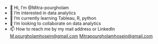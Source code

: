 - 👋 Hi, I’m @Mitra-pourgholam
- 👀 I’m interested in data analytics
- 🌱 I’m currently learning Tableau, R, python
- 💞️ I’m looking to collaborate on data analytics
- 📫 How to reach me by my mail address or LinkedIn
M.pourgholamhosein@gmail.com 
Mitrapourgholamhosein@gmail.com 

<!---
Mitra-pourgholam/Mitra-pourgholam is a ✨ special ✨ repository because its `README.md` (this file) appears on your GitHub profile.
You can click the Preview link to take a look at your changes.
--->

